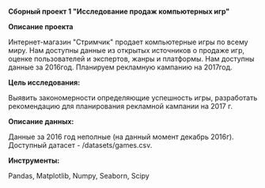 **Сборный проект 1 "Исследование продаж компьютерных игр"**

**Описание проекта**

Интернет-магазин "Стримчик" продает компьютерные игры по всему миру. Нам доступны данные из открытых источников о продаже игр, оценке пользователей и экспертов, жанры и платформы. Нам доступны данные за 2016год. Планируем рекламную кампанию на 2017год.

**Цель исследования:**

Выявить закономерности определяющие успешность игры, разработать рекомендацию для планирования рекламной кампании на 2017 г.

**Описание данных:**

Данные за 2016 год неполные (на данный момент декабрь 2016г).
Доступный датасет - /datasets/games.csv.

**Инструменты:**

Pandas, Matplotlib, Numpy, Seaborn, Scipy
